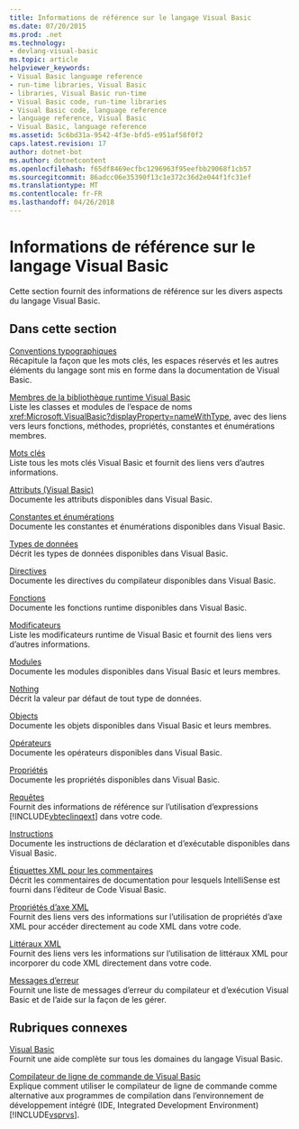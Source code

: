 ```yaml
---
title: Informations de référence sur le langage Visual Basic
ms.date: 07/20/2015
ms.prod: .net
ms.technology:
- devlang-visual-basic
ms.topic: article
helpviewer_keywords:
- Visual Basic language reference
- run-time libraries, Visual Basic
- libraries, Visual Basic run-time
- Visual Basic code, run-time libraries
- Visual Basic code, language reference
- language reference, Visual Basic
- Visual Basic, language reference
ms.assetid: 5c6bd31a-9542-4f3e-bfd5-e951af58f0f2
caps.latest.revision: 17
author: dotnet-bot
ms.author: dotnetcontent
ms.openlocfilehash: f65df8469ecfbc1296963f95eefbb29068f1cb57
ms.sourcegitcommit: 86adcc06e35390f13c1e372c36d2e044f1fc31ef
ms.translationtype: MT
ms.contentlocale: fr-FR
ms.lasthandoff: 04/26/2018
---
```

# <a name="visual-basic-language-reference"></a>Informations de référence sur le langage Visual Basic
Cette section fournit des informations de référence sur les divers aspects du langage Visual Basic.  
  
## <a name="in-this-section"></a>Dans cette section  
 [Conventions typographiques](../../visual-basic/language-reference/typographic-and-code-conventions.md)  
 Récapitule la façon que les mots clés, les espaces réservés et les autres éléments du langage sont mis en forme dans la documentation de Visual Basic.  
  
 [Membres de la bibliothèque runtime Visual Basic](../../visual-basic/language-reference/runtime-library-members.md)  
 Liste les classes et modules de l’espace de noms <xref:Microsoft.VisualBasic?displayProperty=nameWithType>, avec des liens vers leurs fonctions, méthodes, propriétés, constantes et énumérations membres.  
  
 [Mots clés](../../visual-basic/language-reference/keywords/index.md)  
 Liste tous les mots clés Visual Basic et fournit des liens vers d’autres informations.  
  
 [Attributs (Visual Basic)](../../visual-basic/language-reference/attributes.md)  
 Documente les attributs disponibles dans Visual Basic.  
  
 [Constantes et énumérations](../../visual-basic/language-reference/constants-and-enumerations.md)  
 Documente les constantes et énumérations disponibles dans Visual Basic.  
  
 [Types de données](../../visual-basic/language-reference/data-types/data-type-summary.md)  
 Décrit les types de données disponibles dans Visual Basic.  
  
 [Directives](../../visual-basic/language-reference/directives/directives.md)  
 Documente les directives du compilateur disponibles dans Visual Basic.  
  
 [Fonctions](../../visual-basic/language-reference/functions/index.md)  
 Documente les fonctions runtime disponibles dans Visual Basic.  
  
 [Modificateurs](../../visual-basic/language-reference/modifiers/index.md)  
 Liste les modificateurs runtime de Visual Basic et fournit des liens vers d’autres informations.  
  
 [Modules](../../visual-basic/language-reference/modules.md)  
 Documente les modules disponibles dans Visual Basic et leurs membres.  
  
 [Nothing](../../visual-basic/language-reference/nothing.md)  
 Décrit la valeur par défaut de tout type de données.  
  
 [Objects](../../visual-basic/language-reference/objects/index.md)  
 Documente les objets disponibles dans Visual Basic et leurs membres.  
  
 [Opérateurs](../../visual-basic/language-reference/operators/index.md)  
 Documente les opérateurs disponibles dans Visual Basic.  
  
 [Propriétés](../../visual-basic/language-reference/properties.md)  
 Documente les propriétés disponibles dans Visual Basic.  
  
 [Requêtes](../../visual-basic/language-reference/queries/queries.md)  
 Fournit des informations de référence sur l’utilisation d’expressions [!INCLUDE[vbteclinqext](~/includes/vbteclinqext-md.md)] dans votre code.  
  
 [Instructions](../../visual-basic/language-reference/statements/index.md)  
 Documente les instructions de déclaration et d’exécutable disponibles dans Visual Basic.  
  
 [Étiquettes XML pour les commentaires](../../visual-basic/language-reference/xmldoc/recommended-xml-tags-for-documentation-comments.md)  
 Décrit les commentaires de documentation pour lesquels IntelliSense est fourni dans l’éditeur de Code Visual Basic.  
  
 [Propriétés d’axe XML](../../visual-basic/language-reference/xml-axis/xml-axis-properties.md)  
 Fournit des liens vers des informations sur l’utilisation de propriétés d’axe XML pour accéder directement au code XML dans votre code.  
  
 [Littéraux XML](../../visual-basic/language-reference/xml-literals/index.md)  
 Fournit des liens vers les informations sur l’utilisation de littéraux XML pour incorporer du code XML directement dans votre code.  
  
 [Messages d’erreur](../../visual-basic/language-reference/error-messages/index.md)  
 Fournit une liste de messages d’erreur du compilateur et d’exécution Visual Basic et de l’aide sur la façon de les gérer.  
  
## <a name="related-sections"></a>Rubriques connexes  
 [Visual Basic](../../visual-basic/index.md)  
 Fournit une aide complète sur tous les domaines du langage Visual Basic.  
  
 [Compilateur de ligne de commande de Visual Basic](../../visual-basic/reference/command-line-compiler/index.md)  
 Explique comment utiliser le compilateur de ligne de commande comme alternative aux programmes de compilation dans l’environnement de développement intégré (IDE, Integrated Development Environment) [!INCLUDE[vsprvs](~/includes/vsprvs-md.md)].

